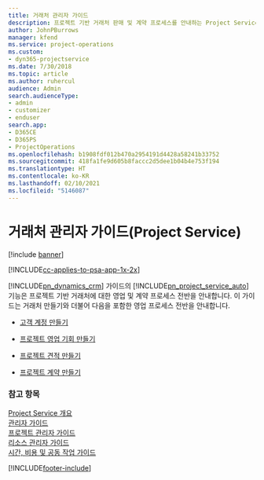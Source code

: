 ```yaml
---
title: 거래처 관리자 가이드
description: 프로젝트 기반 거래처 판매 및 계약 프로세스를 안내하는 Project Service의 거래처 관리자 가이드
author: JohnPBurrows
manager: kfend
ms.service: project-operations
ms.custom:
- dyn365-projectservice
ms.date: 7/30/2018
ms.topic: article
ms.author: ruhercul
audience: Admin
search.audienceType:
- admin
- customizer
- enduser
search.app:
- D365CE
- D365PS
- ProjectOperations
ms.openlocfilehash: b1908fdf012b470a2954191d4428a58241b33752
ms.sourcegitcommit: 418fa1fe9d605b8faccc2d5dee1b04b4e753f194
ms.translationtype: HT
ms.contentlocale: ko-KR
ms.lasthandoff: 02/10/2021
ms.locfileid: "5146087"
---
```

# <a name="account-manager-guide-project-service"></a>거래처 관리자 가이드(Project Service)

[!include [banner](../includes/psa-now-project-operations.md)]

[!INCLUDE[cc-applies-to-psa-app-1x-2x](../includes/cc-applies-to-psa-app-1x-2x.md)]

[!INCLUDE[pn_dynamics_crm](../includes/pn-dynamics-crm.md)] 가이드의 [!INCLUDE[pn_project_service_auto](../includes/pn-project-service-auto.md)] 기능은 프로젝트 기반 거래처에 대한 영업 및 계약 프로세스 전반을 안내합니다. 이 가이드는 거래처 만들기와 더불어 다음을 포함한 영업 프로세스 전반을 안내합니다.  
  
-   [고객 계정 만들기](../psa/create-customer-account.md)  
  
-   [프로젝트 영업 기회 만들기](../psa/create-project-opportunity.md)  
  
-   [프로젝트 견적 만들기](../psa/create-project-quote.md)  
  
-   [프로젝트 계약 만들기](../psa/create-project-contract.md)  
  
  
### <a name="see-also"></a>참고 항목  
 [Project Service 개요](../psa/overview.md)   
 [관리자 가이드](../psa/admin-guide.md)   
 [프로젝트 관리자 가이드](../psa/project-manager-guide.md)   
 [리소스 관리자 가이드](../psa/resource-manager-guide.md)   
 [시간, 비용 및 공동 작업 가이드](../psa/time-expense-collaboration-guide.md)


[!INCLUDE[footer-include](../includes/footer-banner.md)]
